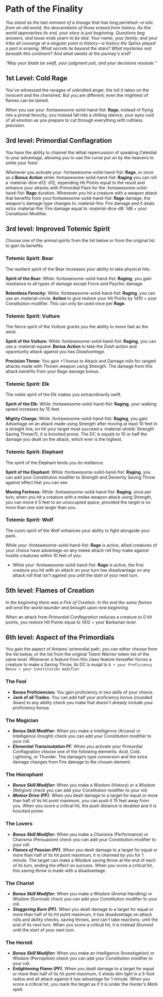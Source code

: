 # Path of the Finality

*You stand as the last remnant of a lineage that has long  perished—a relic from an old world, the descendants of those erased from history. As this world approaches its end, your story is just beginning. Questions beg answers, and loose ends yearn to be tied. Your name, your family, and your tribe all converge at a singular point in history—a history the Spires played a part in erasing. What secrets lie beyond the stars? What mysteries rest beneath this continent? And what awaits at the journey's end?*

*“May your blade be swift, your judgment just, and your decisions resolute.”*

## 1st Level: Cold Rage

You've witnessed the ravages of unbridled anger, the toll it takes on the innocent and the cherished. But you are different; even the mightiest of flames can be tamed.

When you use your :fontawesome-solid-hand-fist: **Rage**, instead of flying into a primal ferocity, you instead fall into a chilling silence, your eyes void of all emotion as you prepare to cut through everything with ruthless precision.

## 3rd level: Primordial Conflagration

You have the ability to channel the lethal repercussion of speaking Celestial to your advantage, allowing you to use the curse put on by the heavens to smite your foes!

Whenever you activate your :fontawesome-solid-hand-fist: **Rage**, or once as a **Bonus Action** while :fontawesome-solid-hand-fist: **Raging** you can roll a :material-dice-d12: d12, expending Hit Points equal to the result and enhance your attacks with Primordial Flare for the :fontawesome-solid-hand-fist: **Rage** duration. Whenever you hit a creature with a weapon attack that benefits from your:fontawesome-solid-hand-fist: **Rage** damage, the weapon's damage type changes to :material-fire: Fire damage and it deals extra :material-fire: Fire damage equal to :material-dice-d8: 1d8 + your Constituion Modifier.

## 3rd level: Improved Totemic Spirit

Choose one of the animal spirits from the list below or from the original list to gain its benefits.

### Totemic Spirit: Bear
    
The resilient spirit of the Bear increases your ability to take physical hits.

**Spirit of the Bear:** While :fontawesome-solid-hand-fist: **Raging**, you gain resistance to all types of damage except Force and Psychic damage.

**Relentless Ferocity:** While :fontawesome-solid-hand-fist: **Raging**, you can use an :material-circle: **Action** to give restore your Hit Points by 1d10 + your Constitution modifier. This can only be used once per **Rage**.

### Totemic Spirit: Vulture
    
The fierce spirit of the Vulture grants you the ability to move fast as the wind. 

**Spirit of the Vulture:** While :fontawesome-solid-hand-fist: **Raging**, you can use a :material-square: **Bonus Action** to take the *Dash* action and opportunity attack against you has *Disadvantage*.

**Precision Throw:** You gain +1 bonus to Attack and Damage rolls for ranged attacks made with Thrown weapon using Strength. The damage from this attack benefits from your Rage damage bonus.

### Totemic Spirit: Elk

The noble spirit of the Elk makes you extraordinarily swift. 

**Spirit of the Elk:** While :fontawesome-solid-hand-fist: **Raging**, your walking speed increases by 15 feet.

**Mighty Charge:** While :fontawesome-solid-hand-fist: **Raging**, you gain Advantage on an attack made using Strength after moving at least 10 feet in a straight line, on hit your target must succeed a :material-shield: Strength Saving Throw(1), it is knocked prone. The DC is equals to 10 or half the damage you dealt on the attack, which ever is the highest.

### Totemic Spirit: Elephant

The spirit of the Elephant lends you its resilience. 

**Spirit of the Elephant:** While :fontawesome-solid-hand-fist: **Raging**, you can add your Constitution modifier to Strength and Dexterity Saving Throw against effect that you can see.

**Moving Fortress:** While :fontawesome-solid-hand-fist: **Raging**, once per turn, when you hit a creature with a melee weapon attack using Strength, you can move it 5 feet to an unoccupied space, provided the target is no more than one size larger than you.

### Totemic Spirit: Wolf
    
The cunni spirit of the Wolf enhances your ability to fight alongside your pack. 

While your :fontawesome-solid-hand-fist: **Rage** is active, allied creatures of your choice have advantage on any melee attack roll they make against hostile creatures within 10 feet of you.
- While your :fontawesome-solid-hand-fist: **Rage** is active, the first creature you hit with an attack on your turn has disadvantage on any attack roll that isn't against you until the start of your next turn.

## 5th level: Flames of Creation

*In the beginning there was a Fire of Creation. In the end the same flames will rend the world asunder and brought upon new beginning.*

When an attack from *Primordial Conflagration* reduces a creature to 0 hit points, you restore Hit Points equal to 1d12 + your Barbarian level.

## 6th level: Aspect of the Primordials

You gain the aspect of Antares’ primordial path, you can either choose from the list below, or the list from the original *Totem Warrior* totem list of the same level. Whenever a feature from this class feature hereafter forces a creature to make a Saving Throw, its DC is euqal to `8 + your Proficiency Bonus + your Constitution modifier`

### The Fool

- **Bonus Proficiencies:** You gain proficiency in two skills of your choice.
- **Jack of all Trades.** You can add half your proficiency bonus (rounded down) to any ability check you make that doesn't already include your proficiency bonus.

### The Magician

- **Bonus Skill Modifier:** When you make a Intelligence (Arcana) or Intelligence (Insight) check you can add your Constitution modifier to your roll.
- ***Elemental Transmutation PF.*** When you activate your Primordial Conflagration choose one of the following elements: Acid, Cold, Lightning, or Thunder. The damage’s type conversion and the extra damage changes from Fire damage to the chosen element.

### The Hierophant

- ***Bonus Skill Modifier:*** When you make a Wisdom (History) or a Wisdom (Religion) check you can add your Constitution modifier to your roll.
- ***Meteor Drive (PF).*** When you dealt damage to a target for equal or more than half of its hit point maximum, you can push it 15 feet away from you. When you score a critical hit, the push distance is doubled and it is knocked prone.

### The Lovers

- ***Bonus Skill Modifier:*** When you make a Charisma (Performance) or Charisma (Persuasion) check you can add your Constitution modifier to your roll.
- ***Flames of Passion (PF).*** When you dealt damage to a target for equal or more than half of its hit point maximum, it is charmed by you for 1 minute. The target can make a Wisdom saving throw at the end of each of its turn, ending the effect on success. When you score a critical hit, this saving throw is made with a disadvantage.

### The Chariot

- ***Bonus Skill Modifier:*** When you make a Wisdom (Animal Handling) or Wisdom (Survival) check you can add your Constitution modifier to your roll.
- ***Staggering Burn (PF).*** When you dealt damage to a target for equal or more than half of its hit point maximum, it has disadvantage on attack rolls and ability checks, saving throws, and can't take reactions, until the end of its next turn. When you score a critical hit, it is instead *Stunned* until the start of your next turn.

### The Hermit

- ***Bonus Skill Modifier:*** When you make an Intelligence (Investigation) or Wisdom (Perception) check you can add your Constitution modifier to your roll.
- ***Enlightening Flame (PF).*** When you dealt damage to a target for equal or more than half of its hit point maximum, it sheds dim light in a 5-foot radius and all attack against it has advantage for 1 minute. When you score a critical hit, you mark the target as if it is under the *Hunter’s Mark* spell.

